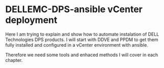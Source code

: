 # DELLEMC-DPS-ansible vCenter deployment
Here I am trying to explain and show how to automate instalation of DELL Technologies DPS products. I will start with DDVE and PPDM to get them fully installed and configured in a vCenter environment with ansible.

Therefore we need some tools and enhaced methods I will cover in each chapter.    
